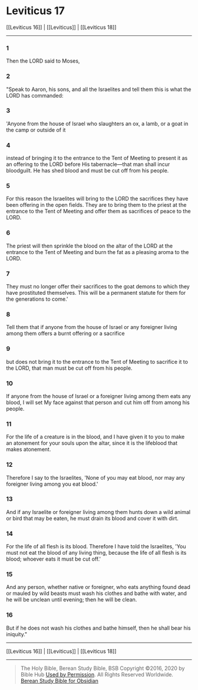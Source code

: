 # Leviticus 17

[[Leviticus 16]] | [[Leviticus]] | [[Leviticus 18]]

---

### 1
Then the LORD said to Moses,

### 2
"Speak to Aaron, his sons, and all the Israelites and tell them this is what the LORD has commanded:

### 3
'Anyone from the house of Israel who slaughters an ox, a lamb, or a goat in the camp or outside of it

### 4
instead of bringing it to the entrance to the Tent of Meeting to present it as an offering to the LORD before His tabernacle—that man shall incur bloodguilt. He has shed blood and must be cut off from his people.

### 5
For this reason the Israelites will bring to the LORD the sacrifices they have been offering in the open fields. They are to bring them to the priest at the entrance to the Tent of Meeting and offer them as sacrifices of peace to the LORD.

### 6
The priest will then sprinkle the blood on the altar of the LORD at the entrance to the Tent of Meeting and burn the fat as a pleasing aroma to the LORD.

### 7
They must no longer offer their sacrifices to the goat demons to which they have prostituted themselves. This will be a permanent statute for them for the generations to come.'

### 8
Tell them that if anyone from the house of Israel or any foreigner living among them offers a burnt offering or a sacrifice

### 9
but does not bring it to the entrance to the Tent of Meeting to sacrifice it to the LORD, that man must be cut off from his people.

### 10
If anyone from the house of Israel or a foreigner living among them eats any blood, I will set My face against that person and cut him off from among his people.

### 11
For the life of a creature is in the blood, and I have given it to you to make an atonement for your souls upon the altar, since it is the lifeblood that makes atonement.

### 12
Therefore I say to the Israelites, 'None of you may eat blood, nor may any foreigner living among you eat blood.'

### 13
And if any Israelite or foreigner living among them hunts down a wild animal or bird that may be eaten, he must drain its blood and cover it with dirt.

### 14
For the life of all flesh is its blood. Therefore I have told the Israelites, 'You must not eat the blood of any living thing, because the life of all flesh is its blood; whoever eats it must be cut off.'

### 15
And any person, whether native or foreigner, who eats anything found dead or mauled by wild beasts must wash his clothes and bathe with water, and he will be unclean until evening; then he will be clean.

### 16
But if he does not wash his clothes and bathe himself, then he shall bear his iniquity."

---

[[Leviticus 16]] | [[Leviticus]] | [[Leviticus 18]]

---

> The Holy Bible, Berean Study Bible, BSB
> Copyright &copy;2016, 2020 by Bible Hub
> [Used by Permission](https://berean.bible/terms.htm). All Rights Reserved Worldwide.
> [Berean Study Bible for Obsidian](https://github.com/gapmiss/berean-study-bible-for-obsidian)

